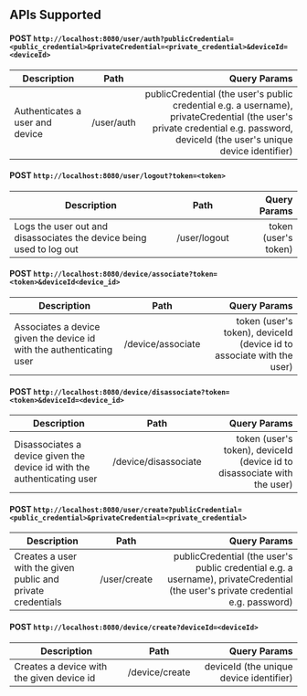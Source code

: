 
## APIs Supported

#### POST `http://localhost:8080/user/auth?publicCredential=<public_credential>&privateCredential=<private_credential>&deviceId=<deviceId>`
| Description   |      Path      |  Query Params |
|---------------|:--------------:|--------------:|
| Authenticates a user and device |  /user/auth  | publicCredential (the user's public credential e.g. a username), privateCredential (the user's private credential e.g. password, deviceId (the user's unique device identifier) | 


#### POST `http://localhost:8080/user/logout?token=<token>`
| Description   |      Path      |  Query Params |
|---------------|:--------------:|--------------:|
| Logs the user out and disassociates the device being used to log out |  /user/logout | token (user's token) | 

#### POST `http://localhost:8080/device/associate?token=<token>&deviceId<device_id>`
| Description   |      Path      |  Query Params |
|---------------|:--------------:|--------------:|
| Associates a device given the device id with the authenticating user |  /device/associate | token (user's token), deviceId (device id to associate with the user) | 


#### POST `http://localhost:8080/device/disassociate?token=<token>&deviceId=<device_id>`
| Description   |      Path      |  Query Params |
|---------------|:--------------:|--------------:|
| Disassociates a device given the device id with the authenticating user  |  /device/disassociate | token (user's token), deviceId (device id to disassociate with the user) | 


#### POST `http://localhost:8080/user/create?publicCredential=<public_credential>&privateCredential=<private_credential>`
| Description   |      Path      |  Query Params |
|---------------|:--------------:|--------------:|
| Creates a user with the given public and private credentials |  /user/create | publicCredential (the user's public credential e.g. a username), privateCredential (the user's private credential e.g. password)  | 


#### POST `http://localhost:8080/device/create?deviceId=<deviceId>`
| Description   |      Path      |  Query Params |
|---------------|:--------------:|--------------:|
| Creates a device with the given device id |  /device/create | deviceId (the unique device identifier) | 


